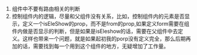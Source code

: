 1. 组件中不要有路由相关的判断
2. 控制组件内的逻辑，尽量和父组件没有关系，比如，控制组件内的元素是否显示，定义一个isEleShow的prop，而不是from的prop,如果定义form需要在组件内做是否显示的判断，但是如果是isEleshow的话，需要在父组件中去定义。这样也带来一个问题，就是如果起初我的porp没有定义完全，那么后期再加的话，需要找到每一个用到这个组件的地方，无疑增加了工作量。